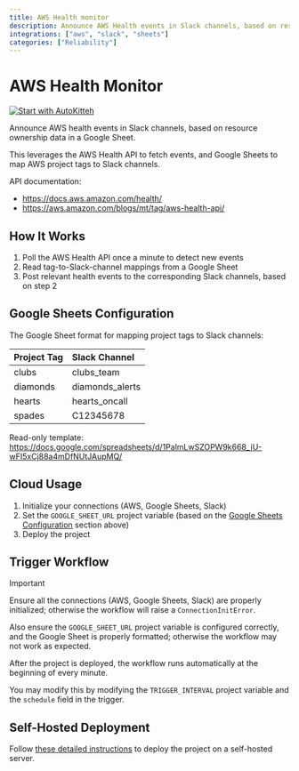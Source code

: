 ```yaml
---
title: AWS Health monitor
description: Announce AWS Health events in Slack channels, based on resource ownership data in a Google Sheet
integrations: ["aws", "slack", "sheets"]
categories: ["Reliability"]
---
```


# AWS Health Monitor

[![Start with AutoKitteh](https://autokitteh.com/assets/autokitteh-badge.svg)](https://app.autokitteh.cloud/template?name=reliability/aws_health_monitor)

Announce AWS health events in Slack channels, based on resource ownership data in a Google Sheet.

This leverages the AWS Health API to fetch events, and Google Sheets to map AWS project tags to Slack channels.

API documentation:

- https://docs.aws.amazon.com/health/
- https://aws.amazon.com/blogs/mt/tag/aws-health-api/

## How It Works

1. Poll the AWS Health API once a minute to detect new events
2. Read tag-to-Slack-channel mappings from a Google Sheet
3. Post relevant health events to the corresponding Slack channels, based on step 2

## Google Sheets Configuration

The Google Sheet format for mapping project tags to Slack channels:

| Project Tag | Slack Channel   |
| :---------- | :-------------- |
| clubs       | clubs_team      |
| diamonds    | diamonds_alerts |
| hearts      | hearts_oncall   |
| spades      | C12345678       |

Read-only template: https://docs.google.com/spreadsheets/d/1PalmLwSZOPW9k668_jU-wFI5xCj88a4mDfNUtJAupMQ/

## Cloud Usage

1. Initialize your connections (AWS, Google Sheets, Slack)
2. Set the `GOOGLE_SHEET_URL` project variable (based on the [Google Sheets Configuration](#google-sheets-configuration) section above)
3. Deploy the project

## Trigger Workflow

> [!IMPORTANT]
> Ensure all the connections (AWS, Google Sheets, Slack) are properly initialized; otherwise the workflow will raise a `ConnectionInitError`.
>
> Also ensure the `GOOGLE_SHEET_URL` project variable is configured correctly, and the Google Sheet is properly formatted; otherwise the workflow may not work as expected.

After the project is deployed, the workflow runs automatically at the beginning of every minute.

You may modify this by modifying the `TRIGGER_INTERVAL` project variable and the `schedule` field in the trigger.

## Self-Hosted Deployment

Follow [these detailed instructions](https://docs.autokitteh.com/get_started/deployment) to deploy the project on a self-hosted server.
